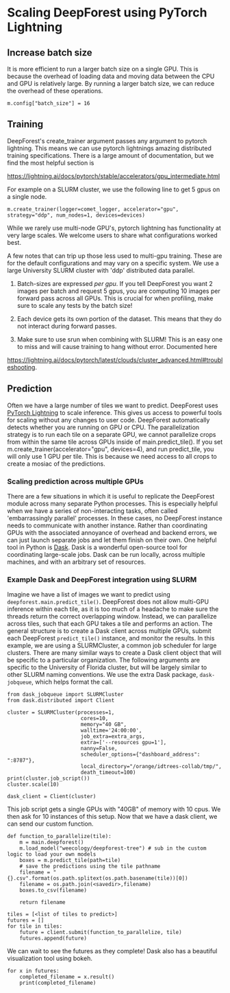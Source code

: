 # Scaling DeepForest using PyTorch Lightning

## Increase batch size

It is more efficient to run a larger batch size on a single GPU. This is because the overhead of loading data and moving data between the CPU and GPU is relatively large. By running a larger batch size, we can reduce the overhead of these operations.

```
m.config["batch_size"] = 16
```

## Training

DeepForest's create_trainer argument passes any argument to pytorch lightning. This means we can use pytorch lightnings amazing distributed training specifications. There is a large amount of documentation, but we find the most helpful section is

https://lightning.ai/docs/pytorch/stable/accelerators/gpu_intermediate.html

For example on a SLURM cluster, we use the following line to get 5 gpus on a single node.
```
m.create_trainer(logger=comet_logger, accelerator="gpu", strategy="ddp", num_nodes=1, devices=devices)
```

While we rarely use multi-node GPU's, pytorch lightning has functionality at very large scales. We welcome users to share what configurations worked best.

A few notes that can trip up those less used to multi-gpu training. These are for the default configurations and may vary on a specific system. We use a large University SLURM cluster with 'ddp' distributed data parallel.

1. Batch-sizes are expressed _per_ _gpu_. If you tell DeepForest you want 2 images per batch and request 5 gpus, you are computing 10 images per forward pass across all GPUs. This is crucial for when profiling, make sure to scale any tests by the batch size!

2. Each device gets its own portion of the dataset. This means that they do not interact during forward passes.

3. Make sure to use srun when combining with SLURM! This is an easy one to miss and will cause training to hang without error. Documented here

https://lightning.ai/docs/pytorch/latest/clouds/cluster_advanced.html#troubleshooting.


## Prediction

Often we have a large number of tiles we want to predict. DeepForest uses [PyTorch Lightning](https://lightning.ai/docs/pytorch/stable/) to scale inference. This gives us access to powerful tools for scaling without any changes to user code. DeepForest automatically detects whether you are running on GPU or CPU. The parallelization strategy is to run each tile on a separate GPU, we cannot parallelize crops from within the same tile across GPUs inside of main.predict_tile(). If you set m.create_trainer(accelerator="gpu", devices=4), and run predict_tile, you will only use 1 GPU per tile. This is because we need access to all crops to create a mosiac of the predictions.

### Scaling prediction across multiple GPUs

There are a few situations in which it is useful to replicate the DeepForest module across many separate Python processes. This is especially helpful when we have a series of non-interacting tasks, often called 'embarrassingly parallel' processes. In these cases, no DeepForest instance needs to communicate with another instance. Rather than coordinating GPUs with the associated annoyance of overhead and backend errors, we can just launch separate jobs and let them finish on their own. One helpful tool in Python is [Dask](https://www.dask.org/). Dask is a wonderful open-source tool for coordinating large-scale jobs. Dask can be run locally, across multiple machines, and with an arbitrary set of resources.

### Example Dask and DeepForest integration using SLURM

Imagine we have a list of images we want to predict using `deepforest.main.predict_tile()`. DeepForest does not allow multi-GPU inference within each tile, as it is too much of a headache to make sure the threads return the correct overlapping window. Instead, we can parallelize across tiles, such that each GPU takes a tile and performs an action. The general structure is to create a Dask client across multiple GPUs, submit each DeepForest `predict_tile()` instance, and monitor the results. In this example, we are using a SLURMCluster, a common job scheduler for large clusters. There are many similar ways to create a Dask client object that will be specific to a particular organization. The following arguments are specific to the University of Florida cluster, but will be largely similar to other SLURM naming conventions. We use the extra Dask package, `dask-jobqueue`, which helps format the call.


```
from dask_jobqueue import SLURMCluster
from dask.distributed import Client

cluster = SLURMCluster(processes=1,
                        cores=10,
                        memory="40 GB",
                        walltime='24:00:00',
                        job_extra=extra_args,
                        extra=['--resources gpu=1'],
                        nanny=False,
                        scheduler_options={"dashboard_address": ":8787"},
                        local_directory="/orange/idtrees-collab/tmp/",
                        death_timeout=100)
print(cluster.job_script())
cluster.scale(10)

dask_client = Client(cluster)
```

This job script gets a single GPUs with "40GB" of memory with 10 cpus. We then ask for 10 instances of this setup.
Now that we have a dask client, we can send our custom function.

```
def function_to_parallelize(tile):
    m = main.deepforest()
    m.load_model("weecology/deepforest-tree") # sub in the custom logic to load your own models
    boxes = m.predict_tile(path=tile)
    # save the predictions using the tile pathname
    filename = "{}.csv".format(os.path.splitext(os.path.basename(tile))[0])
    filename = os.path.join(<savedir>,filename)
    boxes.to_csv(filename)

    return filename
```

```
tiles = [<list of tiles to predict>]
futures = []
for tile in tiles:
    future = client.submit(function_to_parallelize, tile)
    futures.append(future)
```

We can wait to see the futures as they complete! Dask also has a beautiful visualization tool using bokeh.

```
for x in futures:
    completed_filename = x.result()
    print(completed_filename)
```
